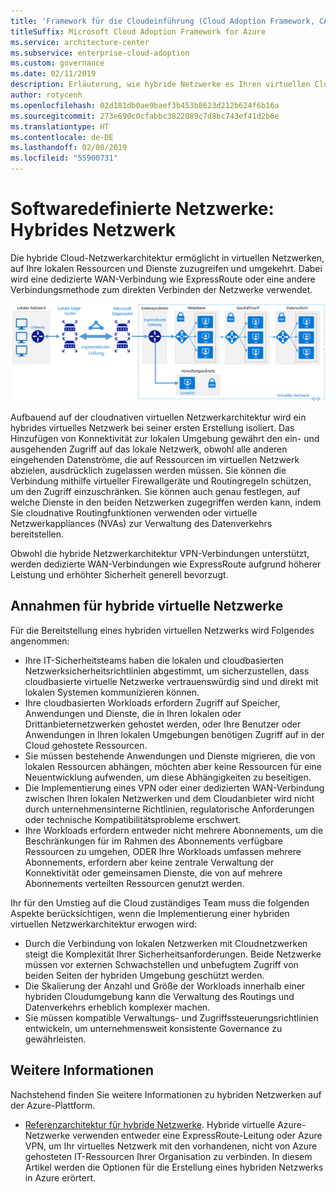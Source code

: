 ```yaml
---
title: 'Framework für die Cloudeinführung (Cloud Adoption Framework, CAF): Softwaredefinierte Netzwerke – Hybrides Netzwerk'
titleSuffix: Microsoft Cloud Adoption Framework for Azure
ms.service: architecture-center
ms.subservice: enterprise-cloud-adoption
ms.custom: governance
ms.date: 02/11/2019
description: Erläuterung, wie hybride Netzwerke es Ihren virtuellen Cloudnetzwerken ermöglichen, sich mit lokalen Ressourcen zu verbinden
author: rotycenh
ms.openlocfilehash: 02d181db0ae9baef3b453b8623d212b624f6b16a
ms.sourcegitcommit: 273e690c0cfabbc3822089c7d8bc743ef41d2b6e
ms.translationtype: HT
ms.contentlocale: de-DE
ms.lasthandoff: 02/08/2019
ms.locfileid: "55900731"
---
```

# <a name="software-defined-networks-hybrid-network"></a>Softwaredefinierte Netzwerke: Hybrides Netzwerk

Die hybride Cloud-Netzwerkarchitektur ermöglicht in virtuellen Netzwerken, auf Ihre lokalen Ressourcen und Dienste zuzugreifen und umgekehrt. Dabei wird eine dedizierte WAN-Verbindung wie ExpressRoute oder eine andere Verbindungsmethode zum direkten Verbinden der Netzwerke verwendet.

![Hybrides Netzwerk](../../../reference-architectures/hybrid-networking/images/expressroute.png)

Aufbauend auf der cloudnativen virtuellen Netzwerkarchitektur wird ein hybrides virtuelles Netzwerk bei seiner ersten Erstellung isoliert. Das Hinzufügen von Konnektivität zur lokalen Umgebung gewährt den ein- und ausgehenden Zugriff auf das lokale Netzwerk, obwohl alle anderen eingehenden Datenströme, die auf Ressourcen im virtuellen Netzwerk abzielen, ausdrücklich zugelassen werden müssen. Sie können die Verbindung mithilfe virtueller Firewallgeräte und Routingregeln schützen, um den Zugriff einzuschränken. Sie können auch genau festlegen, auf welche Dienste in den beiden Netzwerken zugegriffen werden kann, indem Sie cloudnative Routingfunktionen verwenden oder virtuelle Netzwerkappliances (NVAs) zur Verwaltung des Datenverkehrs bereitstellen.

Obwohl die hybride Netzwerkarchitektur VPN-Verbindungen unterstützt, werden dedizierte WAN-Verbindungen wie ExpressRoute aufgrund höherer Leistung und erhöhter Sicherheit generell bevorzugt.

## <a name="hybrid-assumptions"></a>Annahmen für hybride virtuelle Netzwerke

Für die Bereitstellung eines hybriden virtuellen Netzwerks wird Folgendes angenommen:

- Ihre IT-Sicherheitsteams haben die lokalen und cloudbasierten Netzwerksicherheitsrichtlinien abgestimmt, um sicherzustellen, dass cloudbasierte virtuelle Netzwerke vertrauenswürdig sind und direkt mit lokalen Systemen kommunizieren können.
- Ihre cloudbasierten Workloads erfordern Zugriff auf Speicher, Anwendungen und Dienste, die in Ihren lokalen oder Drittanbieternetzwerken gehostet werden, oder Ihre Benutzer oder Anwendungen in Ihren lokalen Umgebungen benötigen Zugriff auf in der Cloud gehostete Ressourcen.
- Sie müssen bestehende Anwendungen und Dienste migrieren, die von lokalen Ressourcen abhängen, möchten aber keine Ressourcen für eine Neuentwicklung aufwenden, um diese Abhängigkeiten zu beseitigen.
- Die Implementierung eines VPN oder einer dedizierten WAN-Verbindung zwischen Ihren lokalen Netzwerken und dem Cloudanbieter wird nicht durch unternehmensinterne Richtlinien, regulatorische Anforderungen oder technische Kompatibilitätsprobleme erschwert.
- Ihre Workloads erfordern entweder nicht mehrere Abonnements, um die Beschränkungen für im Rahmen des Abonnements verfügbare Ressourcen zu umgehen, ODER Ihre Workloads umfassen mehrere Abonnements, erfordern aber keine zentrale Verwaltung der Konnektivität oder gemeinsamen Dienste, die von auf mehrere Abonnements verteilten Ressourcen genutzt werden.

Ihr für den Umstieg auf die Cloud zuständiges Team muss die folgenden Aspekte berücksichtigen, wenn die Implementierung einer hybriden virtuellen Netzwerkarchitektur erwogen wird:

- Durch die Verbindung von lokalen Netzwerken mit Cloudnetzwerken steigt die Komplexität Ihrer Sicherheitsanforderungen. Beide Netzwerke müssen vor externen Schwachstellen und unbefugtem Zugriff von beiden Seiten der hybriden Umgebung geschützt werden.
- Die Skalierung der Anzahl und Größe der Workloads innerhalb einer hybriden Cloudumgebung kann die Verwaltung des Routings und Datenverkehrs erheblich komplexer machen.
- Sie müssen kompatible Verwaltungs- und Zugriffssteuerungsrichtlinien entwickeln, um unternehmensweit konsistente Governance zu gewährleisten.

## <a name="learn-more"></a>Weitere Informationen

Nachstehend finden Sie weitere Informationen zu hybriden Netzwerken auf der Azure-Plattform.

- [Referenzarchitektur für hybride Netzwerke](../../../reference-architectures/hybrid-networking/expressroute.md). Hybride virtuelle Azure-Netzwerke verwenden entweder eine ExpressRoute-Leitung oder Azure VPN, um Ihr virtuelles Netzwerk mit den vorhandenen, nicht von Azure gehosteten IT-Ressourcen Ihrer Organisation zu verbinden. In diesem Artikel werden die Optionen für die Erstellung eines hybriden Netzwerks in Azure erörtert.
